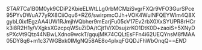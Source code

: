 $START$Ca1B0M0yk9CDiP2KbieELWtLLg0rbMCMziSvgrFXQr9VFO3GurSPce95PYvDWuA77yRX8CiiOqu6+RZ6/swirpmcOJh+VOK4WulNFQEYWlm4Q8XgybL0ixfEgzAA4UW1RJmjhVQbher9mEarjFu05cV17Ev2rbX0XxSYUPR8rHCrk3i8R2H1y/VXgksXGzcpqWSuZiDA/tCjt1V/XDsujzrKO1DtK0D+zaoiS+5XNyDsPXcVt9Qtz44NBwLXdno9wckT/gqujMK74CQLtEsFFn4i62UEQYnsM8fMAA05DY8q6+m1c37WGBxk0IMgNQ58AE8o4plxqFGQDJFhWbOnqQ==$END$